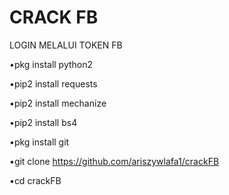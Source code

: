 # CRACK FB
LOGIN MELALUI TOKEN FB

•pkg install python2

•pip2 install requests

•pip2 install mechanize

•pip2 install bs4

•pkg install git

•git clone https://github.com/ariszywlafa1/crackFB

•cd crackFB

